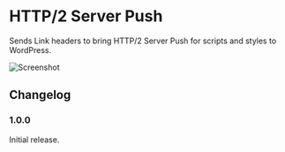 # HTTP/2 Server Push

Sends Link headers to bring HTTP/2 Server Push for scripts and styles to WordPress.

![Screenshot](https://user-images.githubusercontent.com/617637/31279476-7c3dffd6-aaa9-11e7-91d8-57ec4435d067.png)

## Changelog

### 1.0.0

Initial release.
